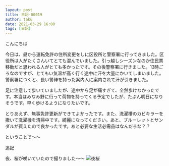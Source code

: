 ```yaml
---
layout: post
title: 日記-00019
author: taku
date: 2021-03-29 16:00
tags: [日記]
---
```


こんにちは

今日は、昼から運転免許の住所変更をしに区役所と警察署に行ってきました。区役所は人がたくさんいてとても混んでいました。引っ越しシーズンなのか住民票移動だと思われる人がとても多かったです。その後警察署に行きました。13時ごろなのですが、とてもい気温が高く行く途中に汗を大量にかいてしまいました。警察署につくと、長い警棒を持った案内人に案内されて汗が引きました。

足に注意して歩いていましたが、途中から足が痛すぎて、全然歩けなかったです。本当はみなみ野に行って荷物を持ってくる予定でしたが、たぶん明日になりそうです。早く歩けるようになりたいです。

とりあえず、無事免許更新ができてよかったです。また、洗濯槽のカビキラーを撒いて洗濯機を清掃中です。綺麗になってください。あと、ブルーレットとサンダルが買えたので良かったです。あと必要な生活必需品はなんだろな？？

ということで～～

追記

夜、桜が咲いていたので撮りました～～
![夜桜](https://i.imgur.com/AuKdTQO.jpg)
